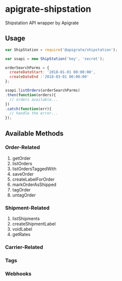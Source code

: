 # apigrate-shipstation
Shipstation API wrapper by Apigrate

## Usage
```javascript
var ShipStation = require('@apigrate/shipstation');

var ssapi = new ShipStation('key', 'secret');

orderSearchParms = {
  createDateStart: '2018-01-01 00:00:00',
  createDateEnd :'2018-03-01 00:00:00'
};

ssapi.listOrders(orderSearchParms)
.then(function(orders){
  // orders available...
})
.catch(function(err){
  // handle the error...
});
```

## Available Methods

### Order-Related
1. getOrder
1. listOrders
1. listOrdersTaggedWith
1. saveOrder
1. createLabelForOrder
1. markOrderAsShipped
1. tagOrder
1. untagOrder


### Shipment-Related
1. listShipments
1. createShipmentLabel
1. voidLabel
1. getRates

### Carrier-Related

### Tags

### Webhooks
